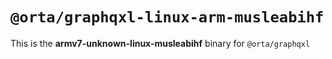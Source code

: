 # `@orta/graphqxl-linux-arm-musleabihf`

This is the **armv7-unknown-linux-musleabihf** binary for `@orta/graphqxl`
